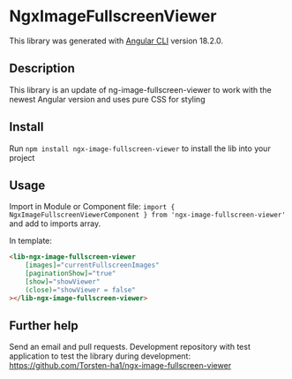 # NgxImageFullscreenViewer

This library was generated with [Angular CLI](https://github.com/angular/angular-cli) version 18.2.0.

## Description

This library is an update of ng-image-fullscreen-viewer to work with the newest Angular version and uses pure CSS for styling

## Install

Run `npm install ngx-image-fullscreen-viewer` to install the lib into your project

## Usage
Import in Module or Component file:
`import { NgxImageFullscreenViewerComponent } from 'ngx-image-fullscreen-viewer'`
and add to imports array.

In template:
```html
<lib-ngx-image-fullscreen-viewer
    [images]="currentFullscreenImages"
    [paginationShow]="true"
    [show]="showViewer"
    (close)="showViewer = false"
></lib-ngx-image-fullscreen-viewer>
```

## Further help
Send an email and pull requests.
Development repository with test application to test the library during development: https://github.com/Torsten-ha1/ngx-image-fullscreen-viewer
